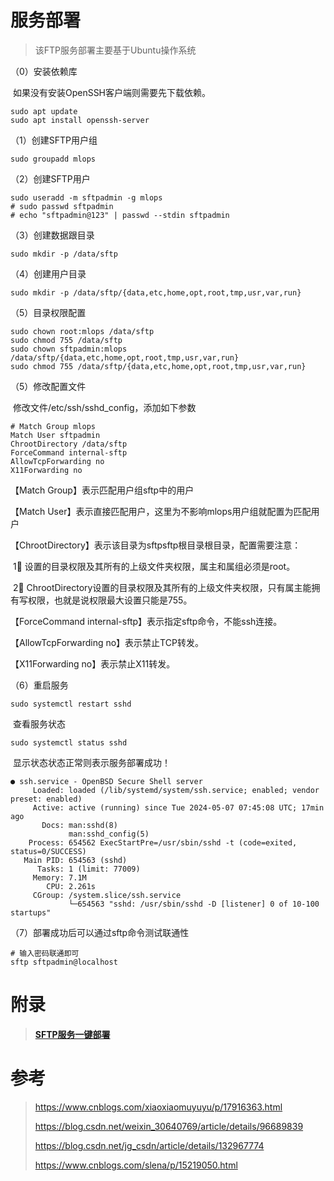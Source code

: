 # 服务部署

> 该FTP服务部署主要基于Ubuntu操作系统

（0）安装依赖库

​	如果没有安装OpenSSH客户端则需要先下载依赖。

```shell
sudo apt update
sudo apt install openssh-server
```

（1）创建SFTP用户组

```shell
sudo groupadd mlops
```

（2）创建SFTP用户

```shell
sudo useradd -m sftpadmin -g mlops
# sudo passwd sftpadmin
# echo "sftpadmin@123" | passwd --stdin sftpadmin
```

（3）创建数据跟目录

```shell
sudo mkdir -p /data/sftp
```

（4）创建用户目录

```shell
sudo mkdir -p /data/sftp/{data,etc,home,opt,root,tmp,usr,var,run}
```

（5）目录权限配置

```shell
sudo chown root:mlops /data/sftp
sudo chmod 755 /data/sftp
sudo chown sftpadmin:mlops /data/sftp/{data,etc,home,opt,root,tmp,usr,var,run}
sudo chmod 755 /data/sftp/{data,etc,home,opt,root,tmp,usr,var,run}
```

（5）修改配置文件

​	修改文件/etc/ssh/sshd_config，添加如下参数

```shell
# Match Group mlops
Match User sftpadmin
ChrootDirectory /data/sftp
ForceCommand internal-sftp
AllowTcpForwarding no
X11Forwarding no
```

【Match Group】表示匹配用户组sftp中的用户

【Match User】表示直接匹配用户，这里为不影响mlops用户组就配置为匹配用户

【ChrootDirectory】表示该目录为sftpsftp根目录根目录，配置需要注意：

​	1⃣️ 设置的目录权限及其所有的上级文件夹权限，属主和属组必须是root。

​	2⃣️ ChrootDirectory设置的目录权限及其所有的上级文件夹权限，只有属主能拥有写权限，也就是说权限最大设置只能是755。

【ForceCommand internal-sftp】表示指定sftp命令，不能ssh连接。

【AllowTcpForwarding no】表示禁止TCP转发。

【X11Forwarding no】表示禁止X11转发。

（6）重启服务

```shell
sudo systemctl restart sshd
```

​	查看服务状态

```shell
sudo systemctl status sshd
```

​	显示状态状态正常则表示服务部署成功！

```shell
● ssh.service - OpenBSD Secure Shell server
     Loaded: loaded (/lib/systemd/system/ssh.service; enabled; vendor preset: enabled)
     Active: active (running) since Tue 2024-05-07 07:45:08 UTC; 17min ago
       Docs: man:sshd(8)
             man:sshd_config(5)
    Process: 654562 ExecStartPre=/usr/sbin/sshd -t (code=exited, status=0/SUCCESS)
   Main PID: 654563 (sshd)
      Tasks: 1 (limit: 77009)
     Memory: 7.1M
        CPU: 2.261s
     CGroup: /system.slice/ssh.service
             └─654563 "sshd: /usr/sbin/sshd -D [listener] 0 of 10-100 startups"
```

（7）部署成功后可以通过sftp命令测试联通性

```shell
# 输入密码联通即可
sftp sftpadmin@localhost
```



# 附录

> [**SFTP服务一键部署**](./sftp-server-setup.sh)

# 参考

> https://www.cnblogs.com/xiaoxiaomuyuyu/p/17916363.html
>
> https://blog.csdn.net/weixin_30640769/article/details/96689839
>
> https://blog.csdn.net/jg_csdn/article/details/132967774
>
> https://www.cnblogs.com/slena/p/15219050.html

